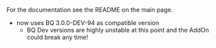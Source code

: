 For the documentation see the README on the main page.

- now uses BQ 3.0.0-DEV-94 as compatible version
    - BQ Dev versions are highly unstable at this point and the AddOn could break any time!
